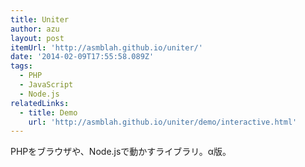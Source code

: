 ```yaml
---
title: Uniter
author: azu
layout: post
itemUrl: 'http://asmblah.github.io/uniter/'
date: '2014-02-09T17:55:58.089Z'
tags:
  - PHP
  - JavaScript
  - Node.js
relatedLinks:
  - title: Demo
    url: 'http://asmblah.github.io/uniter/demo/interactive.html'
---
```

PHPをブラウザや、Node.jsで動かすライブラリ。α版。
